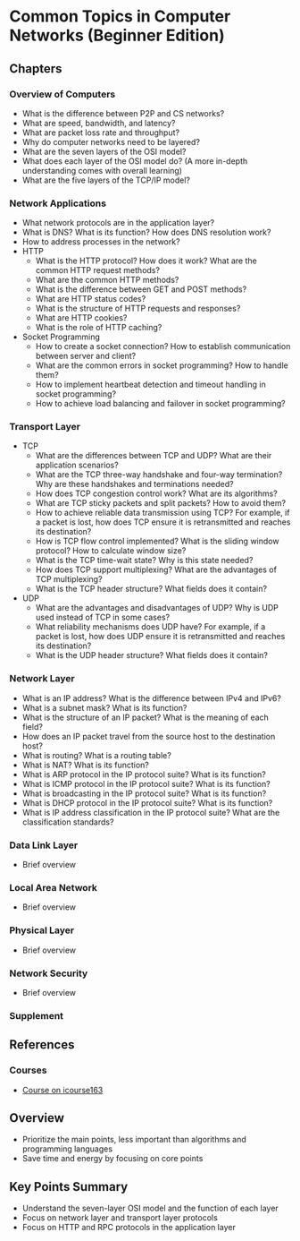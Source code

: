 # Common Topics in Computer Networks (Beginner Edition)

## Chapters

### Overview of Computers

- What is the difference between P2P and CS networks?
- What are speed, bandwidth, and latency?
- What are packet loss rate and throughput?
- Why do computer networks need to be layered?
- What are the seven layers of the OSI model?
- What does each layer of the OSI model do? (A more in-depth understanding comes with overall learning)
- What are the five layers of the TCP/IP model?

### Network Applications

- What network protocols are in the application layer?
- What is DNS? What is its function? How does DNS resolution work?
- How to address processes in the network?
- HTTP
  - What is the HTTP protocol? How does it work? What are the common HTTP request methods?
  - What are the common HTTP methods?
  - What is the difference between GET and POST methods?
  - What are HTTP status codes?
  - What is the structure of HTTP requests and responses?
  - What are HTTP cookies?
  - What is the role of HTTP caching?
- Socket Programming
  - How to create a socket connection? How to establish communication between server and client?
  - What are the common errors in socket programming? How to handle them?
  - How to implement heartbeat detection and timeout handling in socket programming?
  - How to achieve load balancing and failover in socket programming?

### Transport Layer

- TCP
  - What are the differences between TCP and UDP? What are their application scenarios?
  - What are the TCP three-way handshake and four-way termination? Why are these handshakes and terminations needed?
  - How does TCP congestion control work? What are its algorithms?
  - What are TCP sticky packets and split packets? How to avoid them?
  - How to achieve reliable data transmission using TCP? For example, if a packet is lost, how does TCP ensure it is retransmitted and reaches its destination?
  - How is TCP flow control implemented? What is the sliding window protocol? How to calculate window size?
  - What is the TCP time-wait state? Why is this state needed?
  - How does TCP support multiplexing? What are the advantages of TCP multiplexing?
  - What is the TCP header structure? What fields does it contain?
- UDP
  - What are the advantages and disadvantages of UDP? Why is UDP used instead of TCP in some cases?
  - What reliability mechanisms does UDP have? For example, if a packet is lost, how does UDP ensure it is retransmitted and reaches its destination?
  - What is the UDP header structure? What fields does it contain?

### Network Layer

- What is an IP address? What is the difference between IPv4 and IPv6?
- What is a subnet mask? What is its function?
- What is the structure of an IP packet? What is the meaning of each field?
- How does an IP packet travel from the source host to the destination host?
- What is routing? What is a routing table?
- What is NAT? What is its function?
- What is ARP protocol in the IP protocol suite? What is its function?
- What is ICMP protocol in the IP protocol suite? What is its function?
- What is broadcasting in the IP protocol suite? What is its function?
- What is DHCP protocol in the IP protocol suite? What is its function?
- What is IP address classification in the IP protocol suite? What are the classification standards?

### Data Link Layer

- Brief overview

### Local Area Network

- Brief overview

### Physical Layer

- Brief overview

### Network Security

- Brief overview

### Supplement

## References

### Courses

- [Course on icourse163](https://www.icourse163.org/course/HIT-154005)

## Overview

- Prioritize the main points, less important than algorithms and programming languages
- Save time and energy by focusing on core points

## Key Points Summary

- Understand the seven-layer OSI model and the function of each layer
- Focus on network layer and transport layer protocols
- Focus on HTTP and RPC protocols in the application layer
